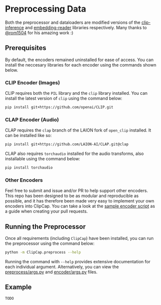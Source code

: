 # Preprocessing Data
Both the preprocessor and dataloaders are modified versions of the [clip-inference](https://github.com/rom1504/clip-retrieval/tree/76ac7c5cab2ca8e949f0bec479651baa58066684/clip_retrieval/clip_inference) and [embedding-reader](https://github.com/rom1504/embedding-reader) libraries respectively. Many thanks to [@rom1504](https://github.com/rom1504) for his amazing work :)

## Prerequisites
By default, the encoders remained uninstalled for ease of access. You can install the neccesary libraries for each encoder using the commands shown below.

### CLIP Encoder (Images)
CLIP requires both the `PIL` library and the `clip` library installed. You can install the latest version of `clip` using the command below:
```bash
pip install git+https://github.com/openai/CLIP.git
```

### CLAP Encoder (Audio)
CLAP requires the `clap` branch of the LAION fork of `open_clip` installed. It can be installed like so:
```bash
pip install git+https://github.com/LAION-AI/CLAP.git@clap
```
CLAP also requires `torchaudio` installed for the audio transforms, also installable using the command below:
```bash
pip install torchaudio
```

### Other Encoders
Feel free to submit and issue and/or PR to help support other encoders. This repo has been designed to be as modular and reproducible as possible, and it has therefore been made very easy to implement your own encoders into ClipCap. You can take a look at the [sample encoder script](/ClipCap/encoders/_baseformat.py) as a guide when creating your pull requests.

## Running the Preprocessor
Once all requirements (including `ClipCap`) have been installed, you can run the preprocessor using the command below:
```bash
python -m ClipCap.preprocess --help
```

Running the command with `--help` provides extensive documentation for each individual argument. Alternatively, you can view the [preprocess/args.py](/ClipCap/preprocess/args.py) and [encoder/args.py](/ClipCap/encoder/args.py) files.

## Example
```bash
TODO
```